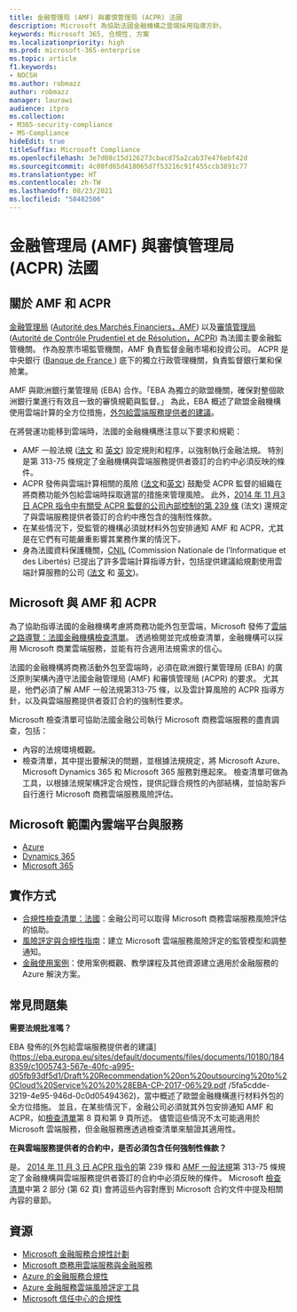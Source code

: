 ```yaml
---
title: 金融管理局 (AMF) 與審慎管理局 (ACPR) 法國
description: Microsoft 為協助法國金融機構之雲端採用指導方針。
keywords: Microsoft 365, 合規性, 方案
ms.localizationpriority: high
ms.prod: microsoft-365-enterprise
ms.topic: article
f1.keywords:
- NOCSH
ms.author: robmazz
author: robmazz
manager: laurawi
audience: itpro
ms.collection:
- M365-security-compliance
- MS-Compliance
hideEdit: true
titleSuffix: Microsoft Compliance
ms.openlocfilehash: 3e7d08c15d126273cbacd75a2cab37e476ebf42d
ms.sourcegitcommit: 4c00fd65d418065d7f53216c91f455ccb3891c77
ms.translationtype: HT
ms.contentlocale: zh-TW
ms.lasthandoff: 08/23/2021
ms.locfileid: "58482506"
---
```

# <a name="financial-authority-amf-and-prudential-authority-acpr-france"></a>金融管理局 (AMF) 與審慎管理局 (ACPR) 法國

## <a name="about-the-amf-and-acpr"></a>關於 AMF 和 ACPR

[金融管理局](https://www.amf-france.org/en) ([Autorité des Marchés Financiers，AMF](https://www.amf-france.org/)) 以及[審慎管理局](https://acpr.banque-france.fr/en/page-sommaire/about-acpr) ([Autorité de Contrôle Prudentiel et de Résolution，ACPR](https://acpr.banque-france.fr/)) 為法國主要金融監管機關。 作為股票市場監管機關，AMF 負責監督金融市場和投資公司。 ACPR 是中央銀行 ([Banque de France ](https://www.banque-france.fr/)) 底下的獨立行政管理機關，負責監督銀行業和保險業。  
  
AMF 與歐洲銀行業管理局 (EBA) 合作。「EBA 為獨立的歐盟機關，確保對整個歐洲銀行業進行有效且一致的審慎規範與監督。」 為此，EBA 概述了歐盟金融機構使用雲端計算的全方位措施，[外包給雲端服務提供者的建議](https://eba.europa.eu/sites/default/documents/files/documents/10180/1848359/c1005743-567e-40fc-a995-d05fb93df5d1/Draft%20Recommendation%20on%20outsourcing%20to%20Cloud%20Service%20%20%28EBA-CP-2017-06%29.pdf )。  
  
在將營運功能移到雲端時，法國的金融機構應注意以下要求和規範：

- AMF 一般法規 ([法文](https://amf-france.org/eli/fr/aai/amf/rg/livre/1/fr.html) 和 [英文](https://amf-france.org/eli/fr/aai/amf/rg/20180103/notes/en.pdf)) 設定規則和程序，以強制執行金融法規。 特別是第 313-75 條規定了金融機構與雲端服務提供者簽訂的合約中必須反映的條件。
- ACPR 發佈與雲端計算相關的風險 ([法文](https://acpr.banque-france.fr/sites/default/files/medias/documents/201307-risques-associes-au-cloud-computing.pdf)和[英文](https://acpr.banque-france.fr/sites/default/files/medias/documents/201307-the-risks-associated-with-cloud-computing.pdf)) 鼓勵受 ACPR 監督的組織在將商務功能外包給雲端時採取適當的措施來管理風險。 此外，[2014 年 11 月3 日 ACPR 指令中有關受 ACPR 監督的公司內部控制的第 239 條](https://www.legifrance.gouv.fr/affichTexte.do?cidTexte=JORFTEXT000029700770&categorieLien=id) (法文) 還規定了與雲端服務提供者簽訂的合約中應包含的強制性條款。
- 在某些情況下，受監管的機構必須就材料外包安排通知 AMF 和 ACPR，尤其是在它們有可能嚴重影響其業務作業的情況下。
- 身為法國資料保護機關，[CNIL](https://www.cnil.fr/en/home) (Commission Nationale de l’Informatique et des Libertés) 已提出了許多雲端計算指導方針，包括提供建議給規劃使用雲端計算服務的公司 ([法文](https://www.cnil.fr/sites/default/files/typo/document/Recommandations_pour_les_entreprises_qui_envisagent_de_souscrire_a_des_services_de_Cloud.pdf) 和 [英文](https://www.cnil.fr/sites/default/files/typo/document/Recommendations_for_companies_planning_to_use_Cloud_computing_services.pdf))。

## <a name="microsoft-and-the-amf-and-acpr"></a>Microsoft 與 AMF 和 ACPR

為了協助指導法國的金融機構考慮將商務功能外包至雲端，Microsoft 發佈了[雲端之路導覽：法國金融機構檢查清單](https://aka.ms/FinServ-Guide-France)。 透過檢閱並完成檢查清單，金融機構可以採用 Microsoft 商業雲端服務，並能有符合適用法規需求的信心。  
  
法國的金融機構將商務活動外包至雲端時，必須在歐洲銀行業管理局 (EBA) 的廣泛原則架構內遵守法國金融管理局 (AMF) 和審慎管理局 (ACPR) 的要求。 尤其是，他們必須了解 AMF 一般法規第313-75 條，以及雲計算風險的 ACPR 指導方針，以及與雲端服務提供者簽訂合約的強制性要求。  
  
Microsoft 檢查清單可協助法國金融公司執行 Microsoft 商務雲端服務的盡責調查，包括：

- 內容的法規環境概觀。
- 檢查清單，其中提出要解決的問題，並根據法規規定，將 Microsoft Azure、Microsoft Dynamics 365 和 Microsoft 365 服務對應起來。 檢查清單可做為工具，以根據法規架構評定合規性，提供記錄合規性的內部結構，並協助客戶自行進行 Microsoft 商務雲端服務風險評估。

## <a name="microsoft-in-scope-cloud-platforms--services"></a>Microsoft 範圍內雲端平台與服務

- [Azure](https://aka.ms/AzureCompliance)
- [Dynamics 365](https://aka.ms/d365-compliance-list)
- [Microsoft 365](https://aka.ms/o365-compliance-framework)

## <a name="how-to-implement"></a>實作方式

- [合規性檢查清單：法國](https://aka.ms/FinServ-Guide-France)：金融公司可以取得 Microsoft 商務雲端服務風險評估的協助。
- [風險評定與合規性指南](https://aka.ms/RiskGovernanceGuide)：建立 Microsoft 雲端服務風險評定的監管模型和調整通知。
- [金融使用案例](/azure/industry/financial/)：使用案例概觀、教學課程及其他資源建立適用於金融服務的 Azure 解決方案。

## <a name="frequently-asked-questions"></a>常見問題集

**需要法規批准嗎？**

EBA 發佈的[外包給雲端服務提供者的建議](https://eba.europa.eu/sites/default/documents/files/documents/10180/1848359/c1005743-567e-40fc-a995-d05fb93df5d1/Draft%20Recommendation%20on%20outsourcing%20to%20Cloud%20Service%20%20%28EBA-CP-2017-06%29.pdf /5fa5cdde-3219-4e95-946d-0c0d05494362)，當中概述了歐盟金融機構進行材料外包的全方位措施。 並且，在某些情況下，金融公司必須就其外包安排通知 AMF 和 ACPR，如[檢查清單](https://aka.ms/FinServ-Guide-France)第 8 頁和第 9 頁所述。 儘管這些情況不太可能適用於 Microsoft 雲端服務，但金融服務應透過檢查清單來驗證其適用性。

**在與雲端服務提供者的合約中，是否必須包含任何強制性條款？**

是。 [2014 年 11 月 3 日 ACPR 指令的](https://www.legifrance.gouv.fr/affichTexte.do?cidTexte=JORFTEXT000029700770&categorieLien=id)第 239 條和 [AMF 一般法規](https://www.amf-france.org/eli/fr/aai/amf/rg/livre/1/fr.html)第 313-75 條規定了金融機構與雲端服務提供者簽訂的合約中必須反映的條件。 Microsoft [檢查清單](https://aka.ms/FinServ-Guide-France)中第 2 部分 (第 62 頁) 會將這些內容對應到 Microsoft 合約文件中提及相關內容的章節。

## <a name="resources"></a>資源

- [Microsoft 金融服務合規性計劃](https://aka.ms/FSCP-Print)
- [Microsoft 商務用雲端服務與金融服務](https://servicetrust.microsoft.com/viewpage/financialservicesoverview)
- [Azure 的金融服務合規性](https://azure.microsoft.com/resources/videos/azurecon-2015-financial-services-compliance-in-azure/)
- [Azure 金融服務雲端風險評定工具](https://servicetrust.microsoft.com/ViewPage/FFIECBlueprint?command=Download&downloadType=Document&downloadId=079a1973-711a-428f-9312-9ddd290cff7b&docTab=c726d5c0-2d1e-11e8-a485-57140ec19669_PaaS)
- [Microsoft 信任中心的合規性](https://www.microsoft.com/trust-center/compliance/compliance-overview)

